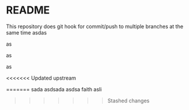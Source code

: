 # README

This repository does git hook for commit/push to multiple branches at the same time
asdas

as

as


as

<<<<<<< Updated upstream

=======
sada
asdsada
asdsa
faith
asli
>>>>>>> Stashed changes
